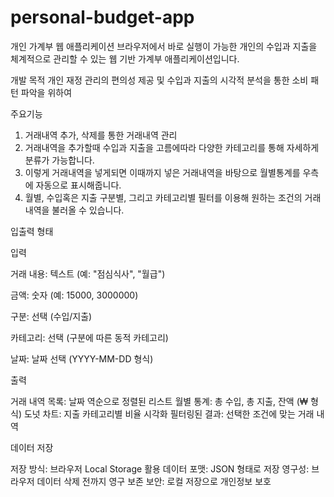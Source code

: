 # personal-budget-app
개인 가계부 웹 애플리케이션
브라우저에서 바로 실행이 가능한 개인의 수입과 지출을 체계적으로 관리할 수 있는 웹 기반 가계부 애플리케이션입니다.

개발 목적
개인 재정 관리의 편의성 제공 및 수입과 지출의 시각적 분석을 통한 소비 패턴 파악을 위하여


주요기능
1. 거래내역 추가, 삭제를 통한 거래내역 관리
2. 거래내역을 추가할때 수입과 지출을 고름에따라 다양한 카테고리를 통해 자세하게 분류가 가능합니다.
3. 이렇게 거래내역을 넣게되면 이때까지 넣은 거래내역을 바탕으로 월별통계를 우측에 자동으로 표시해줍니다.
4. 월별, 수입혹은 지출 구분별, 그리고 카테고리별 필터를 이용해 원하는 조건의 거래내역을 불러올 수 있습니다.

입출력 형태

입력

거래 내용: 텍스트 (예: "점심식사", "월급")

금액: 숫자 (예: 15000, 3000000)

구분: 선택 (수입/지출)

카테고리: 선택 (구분에 따른 동적 카테고리)

날짜: 날짜 선택 (YYYY-MM-DD 형식)

출력

거래 내역 목록: 날짜 역순으로 정렬된 리스트
월별 통계: 총 수입, 총 지출, 잔액 (₩ 형식)
도넛 차트: 지출 카테고리별 비율 시각화
필터링된 결과: 선택한 조건에 맞는 거래 내역

데이터 저장

저장 방식: 브라우저 Local Storage 활용
데이터 포맷: JSON 형태로 저장
영구성: 브라우저 데이터 삭제 전까지 영구 보존
보안: 로컬 저장으로 개인정보 보호
